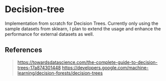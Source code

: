 # Decision-tree
Implementation from scratch for Decision Trees. Currently only using the sample datasets from sklearn, I plan to extend the usage and enhance the performance for external datasets as well.


## References
> https://towardsdatascience.com/the-complete-guide-to-decision-trees-17a874301448
> https://developers.google.com/machine-learning/decision-forests/decision-trees